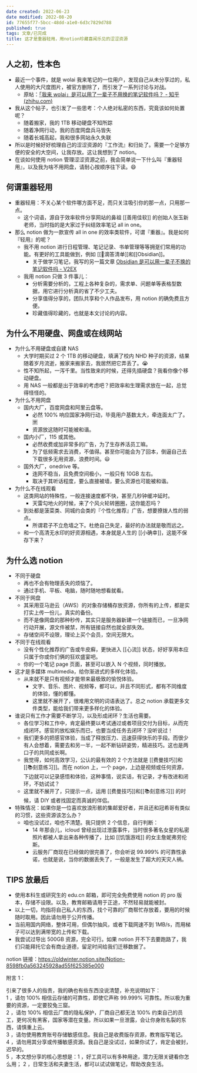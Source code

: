 ```yaml
---
date created: 2022-06-23
date modified: 2022-08-20
id: 77655f77-5bcc-48dd-a1e0-6d3c7829d788
published: true
tags: 文章/已完成
title: 这才是重器轻用，用notion珍藏喜闻乐见的涩涩资源
---
```


## 人之初，性本色

- 最近一个事件，就是 wolai 我来笔记的一位用户，发现自己从未分享过的，私人使用的大尺度图片，被官方删除了，而引发了一系列讨论与对战。
	- 原帖：[「我来 wolai」是可以用了一辈子不用换的笔记软件吗？ - 知乎 (zhihu.com)](https://www.zhihu.com/question/500054607)
- 我从这个帖子，也引发了一些思考：个人绝对私密的东西，究竟该如何处置呢？
	- 随着搬家，我的 1TB 移动硬盘不知所踪
	- 随着净网行动，我的百度网盘兵马皆失
	- 随着长城高起，我和很多网站永久失联
- 所以是时候好好梳理自己的涩涩资源的『工作流』和归处了。需要一个足够方便的安全的大空间，让我存放。这让我想到了 notion。
- 在谈如何使用 notion 管理涩涩资源之前，我会简单说一下什么叫『重器轻用』，以及我为啥不用网盘，请耐心按顺序往下读。😄

## 何谓重器轻用

- 重器轻用：不关心某个软件哪方面不足，而只关注吸引你的那一点，只用那一点。
	- 这个词语，源自于效率软件分享网站的鼻祖 [[善用佳软]] 的创始人张玉新老师，当时指的是大家过于纠结效率笔记 all in one。
- 那么 notion 做为一款宣传 all in one 的效率类软件，可谓『重器』。我是如何『轻用』的呢？
	- 我不用 notion 进行日程管理、笔记记录、书单管理等等拥趸们常用的功能。有更好的工具能做到，例如 [[🤖滴答清单]]和[[Obsidian]]。
		- 关于做学习笔记，我写的另一篇文章 [Obsidian 是可以用一辈子不换的笔记软件吗 - V2EX](https://www.v2ex.com/t/847011)
	- 我用 notion 只做 3 件事儿：
		- 分析需要分析的，工程上各种复杂的，需求单、问题单等表格型数据，用它进行分析真的省了不少工夫。
		- 分享值得分享的，团队共享和个人作品发布，用 notion 的确免费且方便。
		- 珍藏值得珍藏的，也就是本文讨论的内容。

## 为什么不用硬盘、网盘或在线网站

- 为什么不用硬盘或自建 NAS
	- 大学时期买过 2 个 1TB 的移动硬盘，填满了校内 NHD 种子的资源，结果随着岁月流逝，搬家来搬家去，我居然把它弄丢了。😭
	- 性不知所起，一泻千里。当性致来的时候，还得先插硬盘？我看你像个移动硬盘。
	- 用 NAS 一般都是出于效率的考虑吧？把效率和生理需求放在一起，总觉得怪怪的。
- 为什么不用网盘
	- 国内大厂，百度网盘和阿里云盘等。
		- 必然 100% 响应国家净网行动，毕竟用户基数太大，牵连面太广了。🈲
		- 资源放这随时可能被和谐。
	- 国内小厂，115 或其他。
		- 必然收费或加非常多的广告，为了生存养活员工嘛。
		- 为了低频需求去消费，不值得。甚至你可能会为了回本，倒逼自己去下载很多无用资源，浪费时间。😃
	- 国外大厂，onedrive 等。
		- 连网不稳当，且免费空间极小，一般只有 10GB 左右。
		- 取决于其听话程度，要么直接被墙，要么资源也可能被和谐。
- 为什么不在线观看
	- 这类网站的特殊性，一般连接速度都不快，甚至几秒钟缓冲延时。
		- 天雷勾地火的时候，来了个风火轮转圈圈，这你能忍吗？
	- 到处都是菠菜类、同城约会类的『个性化推荐』广告，想要撩拨人性的弱点。
		- 所谓君子不立危墙之下。杜绝自己失足，最好的办法就是敬而远之。
	- 和一个高清无水印的好资源相遇，本身就是人生的 [[小确幸]]，这能不保存下来？

## 为什么选 notion

- 不同于硬盘
	- 再也不会有物理丢失的烦恼了。
	- 通过手机、平板、电脑，随时随地想看就看。
- 不同于网盘
	- 其采用亚马逊云（AWS）的对象存储桶存放资源，你所有的上传，都是实打实上传一份儿，真实的备份。
	- 而不是像网盘的那种秒传，其实只是服务器新建一个链接而已，一旦净网行动开展，源文件被禁，所有链接自然也就全部失效。
	- 存储空间不设限，理论上买个会员，空间无限大。
- 不同于在线观看
	- 没有个性化推荐的广告或牛皮癣，更快进入 [[心流]] 状态，好好享用本应只属于你或你们俩的狂欢盛宴吧。
	- 你的一个笔记 page 页面，甚至可以嵌入 N 个视频，同时播放。
- 这才是多媒体 multimedia，给你渐进式的多样化体验。
	- 从来就不是只有视频才能带来最极致的愉悦体验。
		- 文字、音乐、图片、视频等，都可以，并且不同形式，都有不同维度的体验，懂的都懂。
		- 这里就不展开了，很难用文明的词语表达了。总之 notion 承载更多文件类型，能给我们带来更多样化的体验。
- 谁说只有工作才需要不断学习，以及形成闭环？生活也需要。
	- 各位学习和工作中，肯定最终要以考试通过或者项目交付为目标，从而完成闭环。感官的放松娱乐而已，也要当成任务去闭环？没听说过！
	- 我们更多的把感官体验，当成了释放压力、迅速获得快乐的手段。而很少有人会想着，需要去和另一半，一起不断钻研姿势，精进技巧。这也是两口子的共同成长啊。
	- 我觉得，如何高效学习，公认的最有效的 2 个方法就是 [[费曼技巧]]和[[📚刻意练习]]。而在 notion 上，一个 page，上边是视频或任何资源，下边就可以记录感悟和体验，这种事情，说实话，有记录，才有改进和闭环，不妨试试？
	- 这里就不展开了，只提示一点，运用 [[费曼技巧]]和[[📚刻意练习]] 的时候，请 DIY 或者找固定而真诚的伴侣。
- 特殊情况：如果你是一位喜欢放浪形骸的集邮爱好者，并且还和冠希哥有类似的习惯，这些资源该怎么办？
	- 咱也没试过，咱也不清楚。我只提供 2 个信息，自行判断：
		- 14 年那会儿，icloud 曾经出现过泄露事件，当时很多著名女星的私密照片都被人拿出来各种传播了，比如 [[饥饿游戏]] 的女主詹妮弗劳伦斯。
		- 云服务厂商现在已经做的很完善了，你会听说 99.999% 的可靠性承诺，也就是说，当你的数据丢失了，一般是发生了超大的天灾人祸。

## TIPS 放最后

- 使用本科生或研究生的 edu.cn 邮箱，即可完全免费使用 notion 的 pro 版本，存储不设限。以及，教育邮箱请用于正途，不然轻易就能被封。
- 以上一切，均指将自己私人的东西，找个可靠的厂商帮忙存放着，要用的时候随时取用。因此请勿用于公开传播。
- 当前用国内网络，整体可用，但偶尔抽风，或者下载网速不到 1MB/s，而用梯子可以达到满带宽的上传和下载。
- 我尝试过导出 500GB 资源，完全可行。如果 notion 开不下去要跑路了，我们只能拜托它会有商业道德，留足时间给我们迁移数据了。

notion 链接：<https://oldwinter.notion.site/Notion-8598fb0a563245928ad55f625385e000>

附言 1：

引来了很多人的指责，我的确也有些东西没说清楚，补充说明如下：  
1 ，请勿 100% 相信云存储的可靠性，即使它声称 99.999% 可靠性。所以极为重要的资源，一定要狡兔三窟。  
2 ，请勿 100% 相信云厂商的隐私保护，厂商自己都无法 100% 约束自己的员工，更何况有黑客，国家等潜在变量。所以如果一旦泄露，会让你身败名裂的东西，请慎重上云。  
3 ，请勿使用教育账号存储敏感信息。我自己是收费版存资源，教育版写笔记。  
4 ，请勿用其分享或传播敏感资源。我自己是没试过，如果你试了，肯定会被封，迟早的。  
5 ，本文想分享的核心思想是：1 ，好工具可以有多种用途，潜力无限关键看你怎么用； 2 ，日常生活和夫妻生活，都可以试试做笔记，帮助改良生活。
